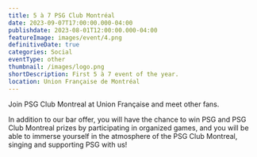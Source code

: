 ```yaml
---
title: 5 à 7 PSG Club Montréal
date: 2023-09-07T17:00:00.000-04:00
publishdate: 2023-08-01T12:00:00.000-04:00
featureImage: images/event/4.png
definitiveDate: true
categories: Social
eventType: other
thumbnail: /images/logo.png
shortDescription: First 5 à 7 event of the year.
location: Union Française de Montréal
---
```

Join PSG Club Montreal at Union Française and meet other fans.

In addition to our bar offer, you will have the chance to win PSG and PSG Club Montreal prizes by participating in organized games, and you will be able to immerse yourself in the atmosphere of the PSG Club Montreal, singing and supporting PSG with us!
